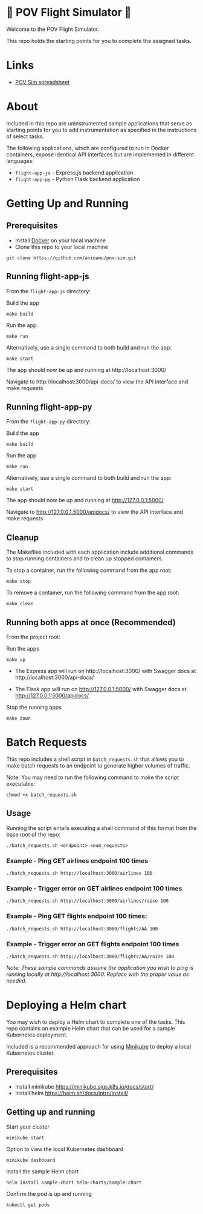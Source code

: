 # 🚀 POV Flight Simulator 🚀

Welcome to the POV Flight Simulator.

This repo holds the starting points for you to complete the assigned tasks.

# Links

- [POV Sim spreadsheet](https://docs.google.com/spreadsheets/d/1NjyNKgT0HVhAmHKodApmUdZshkA_ccwRApL3aE1Hw8M/edit?gid=2099201327#gid=2099201327)

# About

Included in this repo are uninstrumented sample applications that serve as starting points for you to add instrumentation as specified in the instructions of select tasks.

The following applications, which are configured to run in Docker containers, expose identical API interfaces but are implemented in different languages:
- `flight-app-js` - Express.js backend application
- `flight-app-py` - Python Flask backend application

# Getting Up and Running

## Prerequisites

- Install [Docker](https://docs.docker.com/engine/install/) on your local machine
- Clone this repo to your local machine

```
git clone https://github.com/aninamu/pov-sim.git
```

## Running flight-app-js

From the `flight-app-js` directory:

Build the app
```
make build
```

Run the app
```
make run
```

Alternatively, use a single command to both build and run the app:
```
make start
```

The app should now be up and running at http://localhost:3000/

Navigate to http://localhost:3000/api-docs/ to view the API interface and make requests

## Running flight-app-py

From the `flight-app-py` directory:

Build the app
```
make build
```

Run the app
```
make run
```

Alternatively, use a single command to both build and run the app:
```
make start
```

The app should now be up and running at http://127.0.0.1:5000/

Navigate to http://127.0.0.1:5000/apidocs/ to view the API interface and make requests

## Cleanup

The Makefiles included with each application include additional commands to stop running containers and to clean up stopped containers.

To stop a container, run the following command from the app root:
```
make stop
```

To remove a container, run the following command from the app root:
```
make clean
```

## Running both apps at once (Recommended)

From the project root:

Run the apps
```
make up
```

- The Express app will run on http://localhost:3000/ with Swagger docs at http://localhost:3000/api-docs/

- The Flask app will run on http://127.0.0.1:5000/ with Swagger docs at http://127.0.0.1:5000/apidocs/


Stop the running apps
```
make down
```

# Batch Requests

This repo includes a shell script in `batch_requests.sh` that allows you to make batch requests to an endpoint to generate higher volumes of traffic.

Note: You may need to run the following command to make the script executable:
```
chmod +x batch_requests.sh
```

## Usage
Running the script entails executing a shell command of this format from the base root of the repo:
```
./batch_requests.sh <endpoint> <num_requests>
```

### Example - Ping GET airlines endpoint 100 times
```
./batch_requests.sh http://localhost:3000/airlines 100
```

### Example - Trigger error on GET airlines endpoint 100 times
```
./batch_requests.sh http://localhost:3000/airlines/raise 100
```

### Example - Ping GET flights endpoint 100 times:
```
./batch_requests.sh http://localhost:3000/flights/AA 100
```

### Example - Trigger error on GET flights endpoint 100 times
```
./batch_requests.sh http://localhost:3000/flights/AA/raise 100
```

_Note: These sample commands assume the application you wish to ping is running locally at http://localhost:3000. Replace with the proper value as needed._


# Deploying a Helm chart

You may wish to deploy a Helm chart to complete one of the tasks. This repo contains an example Helm chart that can be used for a sample Kubernetes deployment.

Included is a recommended approach for using [Minikube](https://minikube.sigs.k8s.io/docs/) to deploy a local Kubernetes cluster.

## Prerequisites

- Install minikube https://minikube.sigs.k8s.io/docs/start/
- Install helm https://helm.sh/docs/intro/install/

## Getting up and running

Start your cluster
```
minikube start
```

Option to view the local Kubernetes dashboard
```
minikube dashboard
```

Install the sample Helm chart
```
helm install sample-chart helm-charts/sample-chart
```

Confirm the pod is up and running
```
kubectl get pods
```
